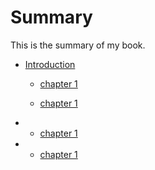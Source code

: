 # Summary


This is the summary of my book.
* [Introduction](README.md)

    * [chapter 1](chapter1胖子.md)

    * [chapter 1](chapter1胖子.md)
* * [chapter 1](chapter1胖子.md)
* * [chapter 1](chapter1胖子.md)